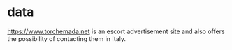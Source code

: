 # data
https://www.torchemada.net is an escort advertisement site and also offers the possibility of contacting them in Italy.
